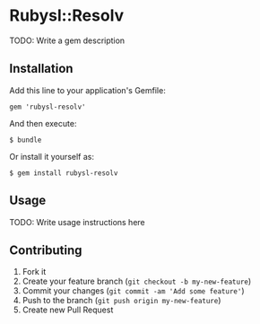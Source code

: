 # Rubysl::Resolv

TODO: Write a gem description

## Installation

Add this line to your application's Gemfile:

    gem 'rubysl-resolv'

And then execute:

    $ bundle

Or install it yourself as:

    $ gem install rubysl-resolv

## Usage

TODO: Write usage instructions here

## Contributing

1. Fork it
2. Create your feature branch (`git checkout -b my-new-feature`)
3. Commit your changes (`git commit -am 'Add some feature'`)
4. Push to the branch (`git push origin my-new-feature`)
5. Create new Pull Request
